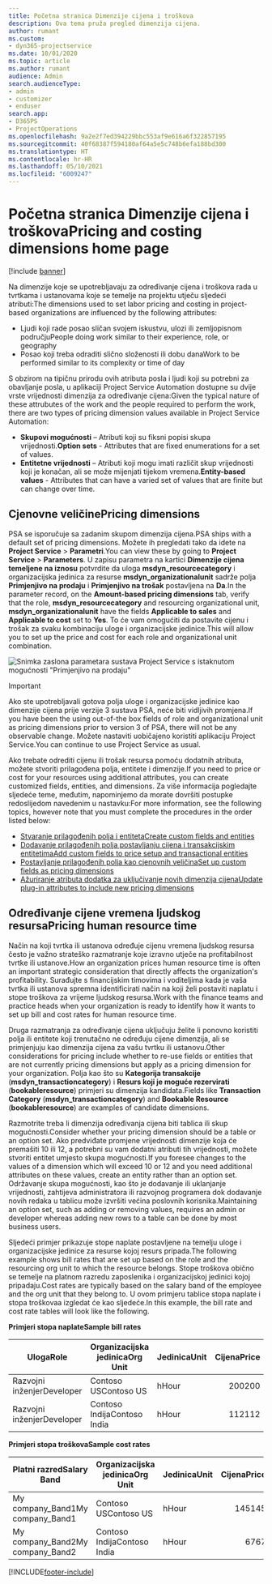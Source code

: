 ```yaml
---
title: Početna stranica Dimenzije cijena i troškova
description: Ova tema pruža pregled dimenzija cijena.
author: rumant
ms.custom:
- dyn365-projectservice
ms.date: 10/01/2020
ms.topic: article
ms.author: rumant
audience: Admin
search.audienceType:
- admin
- customizer
- enduser
search.app:
- D365PS
- ProjectOperations
ms.openlocfilehash: 9a2e2f7ed394229bbc553af9e616a6f322857195
ms.sourcegitcommit: 40f68387f594180af64a5e5c748b6efa188bd300
ms.translationtype: HT
ms.contentlocale: hr-HR
ms.lasthandoff: 05/10/2021
ms.locfileid: "6009247"
---
```

# <a name="pricing-and-costing-dimensions-home-page"></a><span data-ttu-id="4664d-103">Početna stranica Dimenzije cijena i troškova</span><span class="sxs-lookup"><span data-stu-id="4664d-103">Pricing and costing dimensions home page</span></span>

[!include [banner](../includes/psa-now-project-operations.md)]

<span data-ttu-id="4664d-104">Na dimenzije koje se upotrebljavaju za određivanje cijena i troškova rada u tvrtkama i ustanovama koje se temelje na projektu utječu sljedeći atributi:</span><span class="sxs-lookup"><span data-stu-id="4664d-104">The dimensions used to set labor pricing and costing in project-based organizations are influenced by the following attributes:</span></span>

- <span data-ttu-id="4664d-105">Ljudi koji rade posao sličan svojem iskustvu, ulozi ili zemljopisnom području</span><span class="sxs-lookup"><span data-stu-id="4664d-105">People doing work similar to their experience, role, or geography</span></span>
- <span data-ttu-id="4664d-106">Posao koji treba odraditi slično složenosti ili dobu dana</span><span class="sxs-lookup"><span data-stu-id="4664d-106">Work to be performed similar to its complexity or time of day</span></span>

<span data-ttu-id="4664d-107">S obzirom na tipičnu prirodu ovih atributa posla i ljudi koji su potrebni za obavljanje posla, u aplikaciji Project Service Automation dostupne su dvije vrste vrijednosti dimenzija za određivanje cijena:</span><span class="sxs-lookup"><span data-stu-id="4664d-107">Given the typical nature of these attrubutes of the work and the people required to perform the work, there are two types of pricing dimension values available in Project Service Automation:</span></span> 

- <span data-ttu-id="4664d-108">**Skupovi mogućnosti** – Atributi koji su fiksni popisi skupa vrijednosti.</span><span class="sxs-lookup"><span data-stu-id="4664d-108">**Option sets** - Attributes that are fixed enumerations for a set of values.</span></span>
- <span data-ttu-id="4664d-109">**Entitetne vrijednosti** – Atributi koji mogu imati različit skup vrijednosti koji je konačan, ali se može mijenjati tijekom vremena.</span><span class="sxs-lookup"><span data-stu-id="4664d-109">**Entity-based values** - Attributes that can have a varied set of values that are finite but can change over time.</span></span>

## <a name="pricing-dimensions"></a><span data-ttu-id="4664d-110">Cjenovne veličine</span><span class="sxs-lookup"><span data-stu-id="4664d-110">Pricing dimensions</span></span>

<span data-ttu-id="4664d-111">PSA se isporučuje sa zadanim skupom dimenzija cijena.</span><span class="sxs-lookup"><span data-stu-id="4664d-111">PSA ships with a default set of pricing dimensions.</span></span> <span data-ttu-id="4664d-112">Možete ih pregledati tako da idete na **Project Service** > **Parametri**.</span><span class="sxs-lookup"><span data-stu-id="4664d-112">You can view these by going to **Project Service** > **Parameters**.</span></span> <span data-ttu-id="4664d-113">U zapisu parametra na kartici **Dimenzije cijena temeljene na iznosu** potvrdite da uloga **msdyn_resourcecategory** i organizacijska jedinica za resurse **msdyn_organizationalunit** sadrže polja **Primjenjivo na prodaju** i **Primjenjivo na trošak** postavljena na **Da**.</span><span class="sxs-lookup"><span data-stu-id="4664d-113">In the parameter record, on the **Amount-based pricing dimensions** tab, verify that the role, **msdyn_resourcecategory** and resourcing organizational unit, **msdyn_organizationalunit** have the fields **Applicable to sales** and **Applicable to cost** set to **Yes**.</span></span> <span data-ttu-id="4664d-114">To će vam omogućiti da postavite cijenu i trošak za svaku kombinaciju uloge i organizacijske jedinice.</span><span class="sxs-lookup"><span data-stu-id="4664d-114">This will allow you to set up the price and cost for each role and organizational unit combination.</span></span>

![Snimka zaslona parametara sustava Project Service s istaknutom mogućnosti "Primjenjivo na prodaju"](media/PS-OOB-parameters.png)

> [!IMPORTANT]
> <span data-ttu-id="4664d-116">Ako ste upotrebljavali gotova polja uloge i organizacijske jedinice kao dimenzije cijena prije verzije 3 sustava PSA, neće biti vidljivih promjena.</span><span class="sxs-lookup"><span data-stu-id="4664d-116">If you have been the using out-of-the box fields of role and organizational unit as pricing dimensions prior to version 3 of PSA, there will not be any observable change.</span></span> <span data-ttu-id="4664d-117">Možete nastaviti uobičajeno koristiti aplikaciju Project Service.</span><span class="sxs-lookup"><span data-stu-id="4664d-117">You can continue to use Project Service as usual.</span></span> 

<span data-ttu-id="4664d-118">Ako trebate odrediti cijenu ili trošak resursa pomoću dodatnih atributa, možete stvoriti prilagođena polja, entitete i dimenzije.</span><span class="sxs-lookup"><span data-stu-id="4664d-118">If you need to price or cost for your resources using additional attributes, you can create customized fields, entities, and dimensions.</span></span> <span data-ttu-id="4664d-119">Za više informacija pogledajte sljedeće teme, međutim, napominjemo da morate dovršiti postupke redoslijedom navedenim u nastavku:</span><span class="sxs-lookup"><span data-stu-id="4664d-119">For more information, see the following topics, however note that you must complete the procedures in the order listed below:</span></span>

- [<span data-ttu-id="4664d-120">Stvaranje prilagođenih polja i entiteta</span><span class="sxs-lookup"><span data-stu-id="4664d-120">Create custom fields and entities</span></span>](create-custom-fields-entities.md)
- [<span data-ttu-id="4664d-121">Dodavanje prilagođenih polja postavljanju cijena i transakcijskim entitetima</span><span class="sxs-lookup"><span data-stu-id="4664d-121">Add custom fields to price setup and transactional entities</span></span>](field-references.md)
- [<span data-ttu-id="4664d-122">Postavljanje prilagođenih polja kao cjenovnih veličina</span><span class="sxs-lookup"><span data-stu-id="4664d-122">Set up custom fields as pricing dimensions</span></span>](set-up-pricing-dimensions.md)
- [<span data-ttu-id="4664d-123">Ažuriranje atributa dodatka za uključivanje novih dimenzija cijena</span><span class="sxs-lookup"><span data-stu-id="4664d-123">Update plug-in attributes to include new pricing dimensions</span></span>](update-plug-in-attributes.md)

## <a name="pricing-human-resource-time"></a><span data-ttu-id="4664d-124">Određivanje cijene vremena ljudskog resursa</span><span class="sxs-lookup"><span data-stu-id="4664d-124">Pricing human resource time</span></span>
<span data-ttu-id="4664d-125">Način na koji tvrtka ili ustanova određuje cijenu vremena ljudskog resursa često je važno strateško razmatranje koje izravno utječe na profitabilnost tvrtke ili ustanove.</span><span class="sxs-lookup"><span data-stu-id="4664d-125">How an organization prices human resource time is often an important strategic consideration that directly affects the organization's profitability.</span></span> <span data-ttu-id="4664d-126">Surađujte s financijskim timovima i voditeljima kada je vaša tvrtka ili ustanova spremna identificirati način na koji želi postaviti naplatu i stope troškova za vrijeme ljudskog resursa.</span><span class="sxs-lookup"><span data-stu-id="4664d-126">Work with the finance teams and practice heads when your organization is ready to identify how it wants to set up bill and cost rates for human resource time.</span></span>

<span data-ttu-id="4664d-127">Druga razmatranja za određivanje cijena uključuju želite li ponovno koristiti polja ili entitete koji trenutačno ne određuju cijene dimenzija, ali se primjenjuju kao dimenzija cijena za vašu tvrtku ili ustanovu.</span><span class="sxs-lookup"><span data-stu-id="4664d-127">Other considerations for pricing include whether to re-use fields or entities that are not currently pricing dimensions but apply as a pricing dimension for your organization.</span></span> <span data-ttu-id="4664d-128">Polja kao što su **Kategorija transakcije** (**msdyn_transactioncategory**) i **Resurs koji je moguće rezervirati** (**bookableresource**) primjeri su dimenzija kandidata.</span><span class="sxs-lookup"><span data-stu-id="4664d-128">Fields like **Transaction Category** (**msdyn_transactioncategory**) and **Bookable Resource** (**bookableresource**) are examples of candidate dimensions.</span></span> 

<span data-ttu-id="4664d-129">Razmotrite treba li dimenzija određivanja cijena biti tablica ili skup mogućnosti.</span><span class="sxs-lookup"><span data-stu-id="4664d-129">Consider whether your pricing dimension should be a table or an option set.</span></span> <span data-ttu-id="4664d-130">Ako predviđate promjene vrijednosti dimenzije koja će premašiti 10 ili 12, a potrebni su vam dodatni atributi tih vrijednosti, možete stvoriti entitet umjesto skupa mogućnosti.</span><span class="sxs-lookup"><span data-stu-id="4664d-130">If you foresee changes to the values of a dimension which will exceed 10 or 12 and you need additional attributes on these values, create an entity rather than an option set.</span></span> <span data-ttu-id="4664d-131">Održavanje skupa mogućnosti, kao što je dodavanje ili uklanjanje vrijednosti, zahtijeva administratora ili razvojnog programera dok dodavanje novih redaka u tablicu može izvršiti većina poslovnih korisnika.</span><span class="sxs-lookup"><span data-stu-id="4664d-131">Maintaining an option set, such as adding or removing values, requires an admin or developer whereas adding new rows to a table can be done by most business users.</span></span>

<span data-ttu-id="4664d-132">Sljedeći primjer prikazuje stope naplate postavljene na temelju uloge i organizacijske jedinice za resurse kojoj resurs pripada.</span><span class="sxs-lookup"><span data-stu-id="4664d-132">The following example shows bill rates that are set up based on the role and the resourcing org unit to which the resource belongs.</span></span> <span data-ttu-id="4664d-133">Stope troškova obično se temelje na platnom razredu zaposlenika i organizacijskoj jedinici kojoj pripadaju.</span><span class="sxs-lookup"><span data-stu-id="4664d-133">Cost rates are typically based on the salary band of the employee and the org unit that they belong to.</span></span> <span data-ttu-id="4664d-134">U ovom primjeru tablice stopa naplate i stopa troškovaa izgledat će kao sljedeće.</span><span class="sxs-lookup"><span data-stu-id="4664d-134">In this example, the bill rate and cost rate tables will look like the following.</span></span>

<span data-ttu-id="4664d-135">**Primjeri stopa naplate**</span><span class="sxs-lookup"><span data-stu-id="4664d-135">**Sample bill rates**</span></span>

| <span data-ttu-id="4664d-136">Uloga</span><span class="sxs-lookup"><span data-stu-id="4664d-136">Role</span></span>        | <span data-ttu-id="4664d-137">Organizacijska jedinica</span><span class="sxs-lookup"><span data-stu-id="4664d-137">Org Unit</span></span>    |<span data-ttu-id="4664d-138">Jedinica</span><span class="sxs-lookup"><span data-stu-id="4664d-138">Unit</span></span>      |<span data-ttu-id="4664d-139">Cijena</span><span class="sxs-lookup"><span data-stu-id="4664d-139">Price</span></span>      |<span data-ttu-id="4664d-140">Valuta</span><span class="sxs-lookup"><span data-stu-id="4664d-140">Currency</span></span>  |
| ------------|-------------|----------|----------:|----------|
| <span data-ttu-id="4664d-141">Razvojni inženjer</span><span class="sxs-lookup"><span data-stu-id="4664d-141">Developer</span></span>   | <span data-ttu-id="4664d-142">Contoso US</span><span class="sxs-lookup"><span data-stu-id="4664d-142">Contoso US</span></span>  |<span data-ttu-id="4664d-143">h</span><span class="sxs-lookup"><span data-stu-id="4664d-143">Hour</span></span> | <span data-ttu-id="4664d-144">200</span><span class="sxs-lookup"><span data-stu-id="4664d-144">200</span></span>|<span data-ttu-id="4664d-145">USD</span><span class="sxs-lookup"><span data-stu-id="4664d-145">USD</span></span>     |
| <span data-ttu-id="4664d-146">Razvojni inženjer</span><span class="sxs-lookup"><span data-stu-id="4664d-146">Developer</span></span>   | <span data-ttu-id="4664d-147">Contoso Indija</span><span class="sxs-lookup"><span data-stu-id="4664d-147">Contoso India</span></span> |<span data-ttu-id="4664d-148">h</span><span class="sxs-lookup"><span data-stu-id="4664d-148">Hour</span></span>|   <span data-ttu-id="4664d-149">112</span><span class="sxs-lookup"><span data-stu-id="4664d-149">112</span></span>|<span data-ttu-id="4664d-150">USD</span><span class="sxs-lookup"><span data-stu-id="4664d-150">USD</span></span>     |


<span data-ttu-id="4664d-151">**Primjeri stopa troškova**</span><span class="sxs-lookup"><span data-stu-id="4664d-151">**Sample cost rates**</span></span>

| <span data-ttu-id="4664d-152">Platni razred</span><span class="sxs-lookup"><span data-stu-id="4664d-152">Salary Band</span></span>     | <span data-ttu-id="4664d-153">Organizacijska jedinica</span><span class="sxs-lookup"><span data-stu-id="4664d-153">Org Unit</span></span>    |<span data-ttu-id="4664d-154">Jedinica</span><span class="sxs-lookup"><span data-stu-id="4664d-154">Unit</span></span>      |<span data-ttu-id="4664d-155">Cijena</span><span class="sxs-lookup"><span data-stu-id="4664d-155">Price</span></span>      |<span data-ttu-id="4664d-156">Valuta</span><span class="sxs-lookup"><span data-stu-id="4664d-156">Currency</span></span>  |
| ----------------|-------------|----------|----------:|----------|
| <span data-ttu-id="4664d-157">My company_Band1</span><span class="sxs-lookup"><span data-stu-id="4664d-157">My company_Band1</span></span> | <span data-ttu-id="4664d-158">Contoso US</span><span class="sxs-lookup"><span data-stu-id="4664d-158">Contoso US</span></span>  |<span data-ttu-id="4664d-159">h</span><span class="sxs-lookup"><span data-stu-id="4664d-159">Hour</span></span> | <span data-ttu-id="4664d-160">145</span><span class="sxs-lookup"><span data-stu-id="4664d-160">145</span></span>|<span data-ttu-id="4664d-161">USD</span><span class="sxs-lookup"><span data-stu-id="4664d-161">USD</span></span>     |
| <span data-ttu-id="4664d-162">My company_Band2</span><span class="sxs-lookup"><span data-stu-id="4664d-162">My company_Band2</span></span> | <span data-ttu-id="4664d-163">Contoso Indija</span><span class="sxs-lookup"><span data-stu-id="4664d-163">Contoso India</span></span> |<span data-ttu-id="4664d-164">h</span><span class="sxs-lookup"><span data-stu-id="4664d-164">Hour</span></span>|   <span data-ttu-id="4664d-165">67</span><span class="sxs-lookup"><span data-stu-id="4664d-165">67</span></span>|<span data-ttu-id="4664d-166">USD</span><span class="sxs-lookup"><span data-stu-id="4664d-166">USD</span></span>     |


[!INCLUDE[footer-include](../includes/footer-banner.md)]